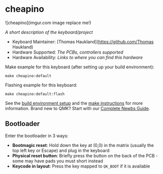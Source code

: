 # cheapino

![cheapino](imgur.com image replace me!)

*A short description of the keyboard/project*

* Keyboard Maintainer: [Thomas Haukland](https://github.com/Thomas Haukland)
* Hardware Supported: *The PCBs, controllers supported*
* Hardware Availability: *Links to where you can find this hardware*

Make example for this keyboard (after setting up your build environment):

    make cheapino:default

Flashing example for this keyboard:

    make cheapino:default:flash

See the [build environment setup](https://docs.qmk.fm/#/getting_started_build_tools) and the [make instructions](https://docs.qmk.fm/#/getting_started_make_guide) for more information. Brand new to QMK? Start with our [Complete Newbs Guide](https://docs.qmk.fm/#/newbs).

## Bootloader

Enter the bootloader in 3 ways:

* **Bootmagic reset**: Hold down the key at (0,0) in the matrix (usually the top left key or Escape) and plug in the keyboard
* **Physical reset button**: Briefly press the button on the back of the PCB - some may have pads you must short instead
* **Keycode in layout**: Press the key mapped to `QK_BOOT` if it is available
